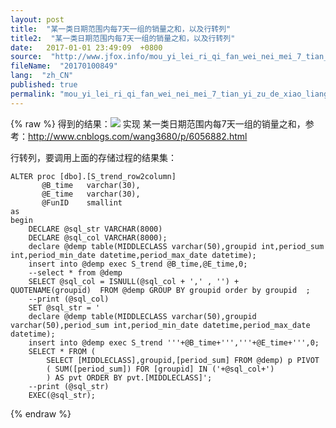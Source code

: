 ```yaml
---
layout: post
title:  "某一类日期范围内每7天一组的销量之和，以及行转列"
title2:  "某一类日期范围内每7天一组的销量之和，以及行转列"
date:   2017-01-01 23:49:09  +0800
source:  "http://www.jfox.info/mou_yi_lei_ri_qi_fan_wei_nei_mei_7_tian_yi_zu_de_xiao_liang_zhi_he_yi_ji_xing_zhuan_lie.html"
fileName:  "20170100849"
lang:  "zh_CN"
published: true
permalink: "mou_yi_lei_ri_qi_fan_wei_nei_mei_7_tian_yi_zu_de_xiao_liang_zhi_he_yi_ji_xing_zhuan_lie.html"
---
```

{% raw %}
得到的结果：![](/wp-content/uploads/2017/06/d562b8bc-92b4-3118-abda-30987e27d6f8.png) 实现 某一类日期范围内每7天一组的销量之和，参考：http://www.cnblogs.com/wang3680/p/6056882.html

行转列，要调用上面的存储过程的结果集：

    ALTER proc [dbo].[S_trend_row2column]
    	   @B_time   varchar(30), 
           @E_time   varchar(30),
           @FunID    smallint
    as      
    begin  
    	DECLARE @sql_str VARCHAR(8000)
        DECLARE @sql_col VARCHAR(8000);
    	declare @demp table(MIDDLECLASS varchar(50),groupid int,period_sum int,period_min_date datetime,period_max_date datetime);
    	insert into @demp exec S_trend @B_time,@E_time,0;
    	--select * from @demp
    	SELECT @sql_col = ISNULL(@sql_col + ',' , '') +  QUOTENAME(groupid)  FROM @demp GROUP BY groupid order by groupid  ;
    	--print (@sql_col)
    	SET @sql_str = '
    	declare @demp table(MIDDLECLASS varchar(50),groupid varchar(50),period_sum int,period_min_date datetime,period_max_date datetime);
    	insert into @demp exec S_trend '''+@B_time+''','''+@E_time+''',0;
    	SELECT * FROM (
    		SELECT [MIDDLECLASS],groupid,[period_sum] FROM @demp) p PIVOT 
    		( SUM([period_sum]) FOR [groupid] IN ('+@sql_col+')
    		) AS pvt ORDER BY pvt.[MIDDLECLASS]';
    	--print (@sql_str)
        EXEC(@sql_str);
{% endraw %}

